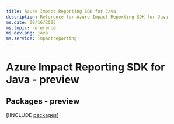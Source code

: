 ```yaml
---
title: Azure Impact Reporting SDK for Java
description: Reference for Azure Impact Reporting SDK for Java
ms.date: 09/16/2025
ms.topic: reference
ms.devlang: java
ms.service: impactreporting
---
```

# Azure Impact Reporting SDK for Java - preview
## Packages - preview
[!INCLUDE [packages](impact-reporting-index.md)]